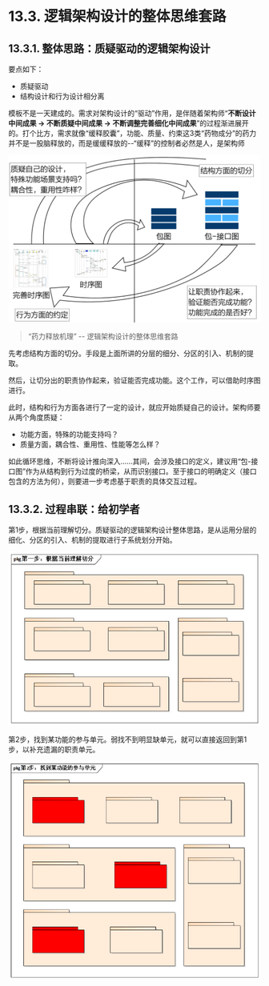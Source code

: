 # 13.3. 逻辑架构设计的整体思维套路

## 13.3.1. 整体思路：质疑驱动的逻辑架构设计

要点如下：

- 质疑驱动
- 结构设计和行为设计相分离

模板不是一天建成的。需求对架构设计的“驱动”作用，是伴随着架构师“**不断设计中间成果 -> 不断质疑中间成果 -> 不断调整完善细化中间成果**”的过程渐进展开的。打个比方，需求就像“缓释胶囊”，功能、质量、约束这3类“药物成分”的药力并不是一股脑释放的，而是缓缓释放的--“缓释”的控制者必然是人，是架构师

![逻辑架构设计的整体思维套路](images/逻辑架构设计的整体思维套路.png)

> “药力释放机理” -- 逻辑架构设计的整体思维套路

先考虑结构方面的切分。手段是上面所讲的分层的细分、分区的引入、机制的提取。

然后，让切分出的职责协作起来，验证能否完成功能。这个工作，可以借助时序图进行。

此时，结构和行为方面各进行了一定的设计，就应开始质疑自己的设计。架构师要从两个角度质疑：

- 功能方面，特殊的功能支持吗？
- 质量方面，耦合性、重用性、性能等怎么样？

如此循环思维，不断将设计推向深入......其间，会涉及接口的定义，建议用“包-接口图”作为从结构到行为过度的桥梁，从而识别接口。至于接口的明确定义（接口包含的方法为何），则要进一步考虑基于职责的具体交互过程。

## 13.3.2. 过程串联：给初学者

第1步，根据当前理解切分。质疑驱动的逻辑架构设计整体思路，是从运用分层的细化、分区的引入、机制的提取进行子系统划分开始。

![第一步：根据当前理解切分](images/第一步：根据当前理解切分.png)

第2步，找到某功能的参与单元。弱找不到明显缺单元，就可以直接返回到第1步，以补充遗漏的职责单元。

![第2步：找到某功能的参与单元](images/第2步：找到某功能的参与单元.png)
